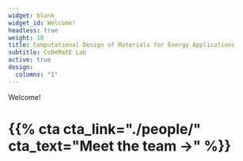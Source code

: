 ```yaml
---
widget: blank
widget_id: Welcome!
headless: true
weight: 10
title: Computational Design of Materials for Energy Applications
subtitle: CoDeMatE Lab
active: true
design:
  columns: "1"
---
```

Welcome!

# {{% cta cta_link="./people/" cta_text="Meet the team →" %}}
